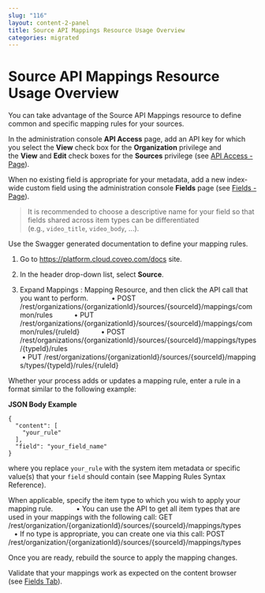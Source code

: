 ```yaml
---
slug: "116"
layout: content-2-panel
title: Source API Mappings Resource Usage Overview
categories: migrated
---
```


# Source API Mappings Resource Usage Overview

You can take advantage of the Source API Mappings resource to define common and specific mapping rules for your sources.

In the administration console **API Access** page, add an API key for which you select the **View** check box for the **Organization** privilege and the **View** and **Edit** check boxes for the **Sources** privilege (see [API Access - Page](https://onlinehelp.coveo.com/en/cloud/api_access.htm#Add_an_API_Key)).

When no existing field is appropriate for your metadata, add a new index-wide custom field using the administration console **Fields** page (see [Fields - Page](http://www.coveo.com/go?dest=cloudhelp&lcid=9&context=287#Add_a_New_Field)).

> It is recommended to choose a descriptive name for your field so that fields shared across item types can be differentiated (e.g., `video_title`, `video_body`, ...).

Use the Swagger generated documentation to define your mapping rules.

1.  Go to <https://platform.cloud.coveo.com/docs> site.

2.  In the header drop-down list, select **Source**.
3.  Expand Mappings : Mapping Resource, and then click the API call that you want to perform.
               • POST /rest/organizations/{organizationId}/sources/{sourceId}/mappings/common/rules           • PUT /rest/organizations/{organizationId}/sources/{sourceId}/mappings/common/rules/{ruleId}           • POST /rest/organizations/{organizationId}/sources/{sourceId}/mappings/types/{typeId}/rules
               • PUT /rest/organizations/{organizationId}/sources/{sourceId}/mappings/types/{typeId}/rules/{ruleId}

Whether your process adds or updates a mapping rule, enter a rule in a format similar to the following example:

**JSON Body Example**

```
{
  "content": [
    "your_rule"
  ],
  "field": "your_field_name"
}
```

where you replace `your_rule` with the system item metadata or specific value(s) that your `field` should contain (see Mapping Rules Syntax Reference).

When applicable, specify the item type to which you wish to apply your mapping rule.
           • You can use the API to get all item types that are used in your mappings with the following call: GET /rest/organization/{organizationId}/sources/{sourceId}/mappings/types           • If no type is appropriate, you can create one via this call: POST /rest/organization/{organizationId}/sources/{sourceId}/mappings/types

Once you are ready, rebuild the source to apply the mapping changes.

Validate that your mappings work as expected on the content browser (see [Fields Tab](https://onlinehelp.coveo.com/en/cloud/item_properties.htm#fieldstab)).
